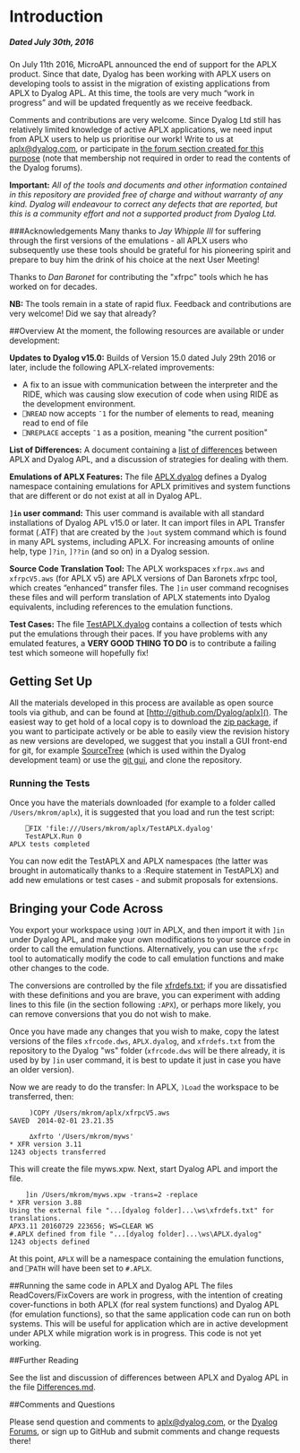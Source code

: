 # Introduction
##### Dated July 30th, 2016
On July 11th 2016, MicroAPL announced the end of support for the APLX product. Since that date, Dyalog has been working with APLX users on developing tools to assist in the migration of existing applications from APLX to Dyalog APL. At this time, the tools are very much “work in progress” and will be updated frequently as we receive feedback.

Comments and contributions are very welcome. Since Dyalog Ltd still has relatively limited knowledge of active APLX applications, we need input from APLX users to help us prioritise our work! Write to us at [aplx@dyalog.com](mailto:aplx@dyalog.com), or participate in [the forum section created for this purpose](http://www.dyalog.com/forum/viewforum.php?f=37) (note that membership not required in order to read the contents of the Dyalog forums).

**Important:** *All of the tools and documents and other information contained in this repository are provided free of charge and without warranty of any kind. Dyalog will endeavour to correct any defects that are reported, but this is a community effort and not a supported product from Dyalog Ltd.* 

###Acknowledgements
Many thanks to *Jay Whipple III* for suffering through the first versions of the emulations - all APLX users who subsequently use these tools should be grateful for his pioneering spirit and prepare to buy him the drink of his choice at the next User Meeting!

Thanks to *Dan Baronet* for contributing the "xfrpc" tools which he has worked on for decades.

**NB:** The tools remain in a state of rapid flux. Feedback and contributions are very welcome!
 Did we say that already?

##Overview
At the moment, the following resources are available or under development:

**Updates to Dyalog v15.0:** Builds of Version 15.0 dated July 29th 2016 or later, include the following APLX-related improvements:

* A fix to an issue with communication between the interpreter and the RIDE, which was causing slow execution of code when using RIDE as the development environment.
* ```⎕NREAD``` now accepts ```¯1``` for the number of elements to read, meaning read to end of file
* ```⎕NREPLACE``` accepts ```¯1``` as a position, meaning "the current position"

**List of Differences:** A document containing a [list of differences](Differences.md) between APLX and Dyalog APL, and a discussion of strategies for dealing with them.

**Emulations of APLX Features:** The file [APLX.dyalog](APLX.dyalog) defines a Dyalog namespace containing emulations for APLX primitives and system functions that are different or do not exist at all in Dyalog APL.

**```]in``` user command:** This user command is available with all standard installations of Dyalog APL v15.0 or later. It can import files in APL Transfer format (.ATF) that are created by the ```)out``` system command which is found in many APL systems, including APLX. For increasing amounts of online help, type ```]?in```,  ```]??in``` (and so on) in a Dyalog session.

**Source Code Translation Tool:** The APLX workspaces ```xfrpx.aws``` and ```xfrpcV5.aws``` (for APLX v5) are APLX versions of Dan Baronets xfrpc tool, which creates “enhanced” transfer files. The ```]in``` user command recognises these files and will perform translation of APLX statements into Dyalog equivalents, including references to the emulation functions.

**Test Cases:** The file [TestAPLX.dyalog]() contains a collection of tests which put the emulations through their paces. If you have problems with any emulated features, a **VERY GOOD THING TO DO** is to contribute a failing test which someone will hopefully fix! 

## Getting Set Up
All the materials developed in this process are available as open source tools via github, and can be found at [http://github.com/Dyalog/aplx](). The easiest way to get hold of a local copy is to download the [zip package](https://github.com/Dyalog/aplx/archive/master.zip), if you want to participate actively or be able to easily view the revision history as new versions are developed, we suggest that you install a GUI front-end for git, for example [SourceTree](https://www.sourcetreeapp.com/) (which is used within the Dyalog development team) or use the [git gui](https://git-scm.com/downloads), and clone the repository.

### Running the Tests

Once you have the materials downloaded (for example to a folder called ```/Users/mkrom/aplx```), it is suggested that you load and run the test script:

        ⎕FIX 'file:///Users/mkrom/aplx/TestAPLX.dyalog'
        TestAPLX.Run 0
    APLX tests completed

You can now edit the TestAPLX and APLX namespaces (the latter was brought in automatically thanks to a :Require statement in TestAPLX) and add new emulations or test cases - and submit proposals for extensions.

## Bringing your Code Across

You export your workspace using ```)OUT``` in APLX, and then import it with ```]in``` under Dyalog APL, and make your own modifications to your source code in order to call the emulation functions. Alternatively, you can use the ```xfrpc``` tool to automatically modify the code to call emulation functions and make other changes to the code.

The conversions are controlled by the file [xfrdefs.txt](xfrdefs.txt); if you are dissatisfied with these definitions and you are brave, you can experiment with adding lines to this file (in the section following ```:APX```), or perhaps more likely, you can remove conversions that you do not wish to make.

Once you have made any changes that you wish to make, copy the latest versions of the files ```xfrcode.dws```, ```APLX.dyalog```, and ```xfrdefs.txt``` from the repository to the Dyalog "ws" folder (```xfrcode.dws``` will be there already, it is used by by ```]in``` user command, it is best to update it just in case you have an older version).

Now we are ready to do the transfer: In APLX, ```)Load``` the workspace to be transferred, then:

         )COPY /Users/mkrom/aplx/xfrpcV5.aws
    SAVED  2014-02-01 23.21.35
      
         ∆xfrto '/Users/mkrom/myws'
    * XFR version 3.11
    1243 objects transferred

This will create the file myws.xpw. Next, start Dyalog APL and import the file.

        ]in /Users/mkrom/myws.xpw -trans=2 -replace
    * XFR version 3.88
    Using the external file "...[dyalog folder]...\ws\xfrdefs.txt" for translations.
    APX3.11 20160729 223656; WS=CLEAR WS
    #.APLX defined from file "...[dyalog folder]...\ws\APLX.dyalog"
    1243 objects defined
     
At this point, ```APLX``` will be a namespace containing the emulation functions, and ```⎕PATH``` will have been set to ```#.APLX```.

##Running the same code in APLX and Dyalog APL
The files ReadCovers/FixCovers are work in progress, with the intention of creating cover-functions in both APLX (for real system functions) and Dyalog APL (for emulation functions), so that the same application code can run on both systems. This will be useful for application which are in active development under APLX while migration work is in progress. This code is not yet working.

##Further Reading

See the list and discussion of differences between APLX and Dyalog APL in the file [Differences.md](Differences.md).

##Comments and Questions

Please send question and comments to [aplx@dyalog.com](mailto:aplx@dyalog.com), or the [Dyalog Forums](http://www.dyalog.com/forum/viewforum.php?f=37), or sign up to GitHub and submit comments and change requests there!